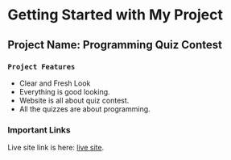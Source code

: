 # Getting Started with My Project


## Project Name: Programming Quiz Contest


### `Project Features`
- Clear and Fresh Look
- Everything is good looking.
- Website is all about quiz contest.
- All the quizzes are about programming.


### Important Links

Live site link is here: [live site]().








